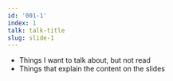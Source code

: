 ```yaml
---
id: '001-1'
index: 1
talk: talk-title
slug: slide-1
---
```

- Things I want to talk about, but not read
- Things that explain the content on the slides

